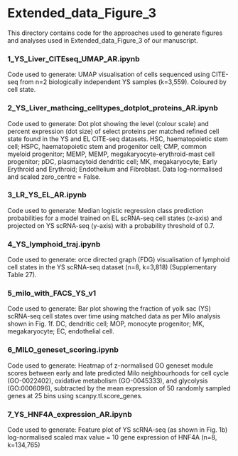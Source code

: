 # Extended_data_Figure_3

This directory contains code for the approaches used to generate figures and analyses used in Extended_data_Figure_3 of our manuscript. 

### 1_YS_Liver_CITEseq_UMAP_AR.ipynb
Code used to generate: UMAP visualisation of cells sequenced using CITE-seq from n=2 biologically independent YS samples (k=3,559). Coloured by cell state.

### 2_YS_Liver_mathcing_celltypes_dotplot_proteins_AR.ipynb
Code used to generate: Dot plot showing the level (colour scale) and percent expression (dot size) of select proteins per matched refined cell state found in the YS and EL CITE-seq datasets. HSC, haematopoietic stem cell; HSPC, haematopoietic stem and progenitor cell; CMP, common myeloid progenitor; MEMP, MEMP, megakaryocyte-erythroid-mast cell progenitor; pDC, plasmacytoid dendritic cell; MK, megakaryocyte; Early Erythroid and Erythroid; Endothelium and Fibroblast. Data log-normalised and scaled zero_centre = False.

### 3_LR_YS_EL_AR.ipynb
Code used to generate: Median logistic regression class prediction probabilities for a model trained on EL scRNA-seq cell states (x-axis) and projected on YS scRNA-seq (y-axis) with a probability threshold of 0.7. 


### 4_YS_lymphoid_traj.ipynb
Code used to generate: orce directed graph (FDG) visualisation of lymphoid cell states in the YS scRNA-seq dataset (n=8, k=3,818) (Supplementary Table 27).

### 5_milo_with_FACS_YS_v1
Code used to generate: Bar plot showing the fraction of yolk sac (YS) scRNA-seq cell states over time using matched data as per Milo analysis shown in Fig. 1f. DC, dendritic cell; MOP, monocyte progenitor; MK, megakaryocyte; EC, endothelial cell.

### 6_MILO_geneset_scoring.ipynb
Code used to generate: Heatmap of z-normalised GO geneset module scores between early and late predicted Milo neighbourhoods for cell cycle (GO-0022402), oxidative metabolism (GO-0045333), and glycolysis (GO:0006096), subtracted by the mean expression of 50 randomly sampled genes at 25 bins using scanpy.tl.score_genes. 

### 7_YS_HNF4A_expression_AR.ipynb
Code used to generate: Feature plot of YS scRNA-seq (as shown in Fig. 1b) log-normalised scaled max value = 10 gene expression of HNF4A (n=8, k=134,765)

